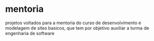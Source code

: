 # mentoria
projetos voltados para a mentoria do curso de desenvolvimento e modelagem de sites basicos, que tem por objetivo auxiliar a turma de engenharia de software

